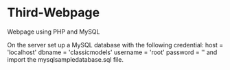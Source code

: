 # Third-Webpage
Webpage using PHP and MySQL

On the server set up a MySQL database with the following credential:
        host = 'localhost'
        dbname = 'classicmodels'
        username = 'root'
        password = ''
and import the mysqlsampledatabase.sql file.
 
